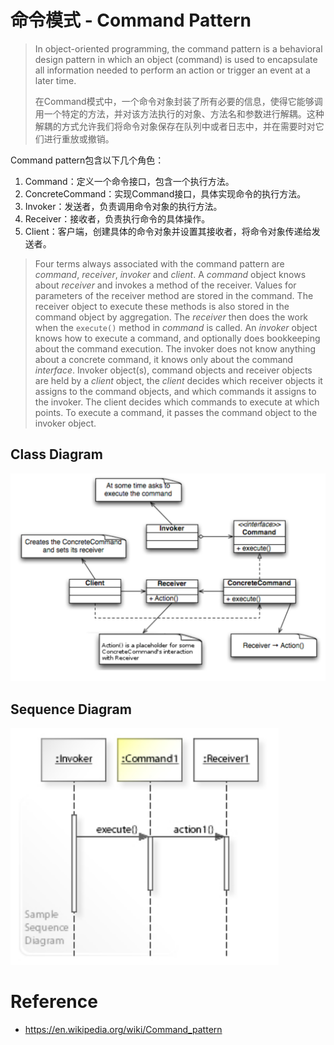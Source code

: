 # 命令模式 - Command Pattern

>   In object-oriented programming, the command pattern is a behavioral design pattern in which an object (command) is used to encapsulate all information needed to perform an action or trigger an event at a later time.
>
>   在Command模式中，一个命令对象封装了所有必要的信息，使得它能够调用一个特定的方法，并对该方法执行的对象、方法名和参数进行解耦。这种解耦的方式允许我们将命令对象保存在队列中或者日志中，并在需要时对它们进行重放或撤销。

Command pattern包含以下几个角色：

1.  Command：定义一个命令接口，包含一个执行方法。
2.  ConcreteCommand：实现Command接口，具体实现命令的执行方法。
3.  Invoker：发送者，负责调用命令对象的执行方法。
4.  Receiver：接收者，负责执行命令的具体操作。
5.  Client：客户端，创建具体的命令对象并设置其接收者，将命令对象传递给发送者。

>   Four terms always associated with the command pattern are *command*, *receiver*, *invoker* and *client*. A *command* object knows about *receiver* and invokes a method of the receiver. Values for parameters of the receiver method are stored in the command. The receiver object to execute these methods is also stored in the command object by aggregation. The *receiver* then does the work when the `execute()` method in *command* is called. An *invoker* object knows how to execute a command, and optionally does bookkeeping about the command execution. The invoker does not know anything about a concrete command, it knows only about the command *interface*. Invoker object(s), command objects and receiver objects are held by a *client* object, the *client* decides which receiver objects it assigns to the command objects, and which commands it assigns to the invoker. The client decides which commands to execute at which points. To execute a command, it passes the command object to the invoker object.

## Class Diagram

<img src=".images/image-20230228115924263.png" alt="image-20230228115924263" style="zoom: 50%;" />

## Sequence Diagram

<img src=".images/image-20230228120411294.png" alt="image-20230228120411294" style="zoom:67%;" />



# Reference

*   https://en.wikipedia.org/wiki/Command_pattern